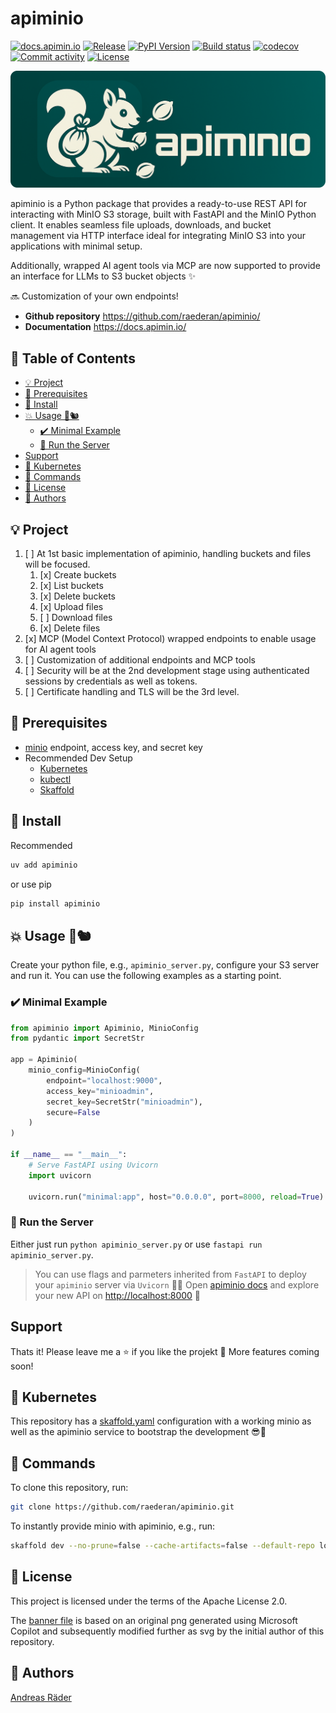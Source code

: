 # apiminio <!-- omit in toc -->

[![docs.apimin.io](https://img.shields.io/badge/apimin.io-docs-blue
)](https://docs.apimin.io)
[![Release](https://img.shields.io/github/v/release/raederan/apiminio
)](https://github.com/raederan/apiminio/releases)
[![PyPI Version](https://img.shields.io/pypi/v/apiminio)](https://pypi.org/project/apiminio/)
[![Build status](https://img.shields.io/github/actions/workflow/status/raederan/apiminio/main.yml?branch=main)](https://github.com/raederan/apiminio/actions/workflows/main.yml?query=branch%3Amain)
[![codecov](https://codecov.io/gh/raederan/apiminio/branch/main/graph/badge.svg)](https://codecov.io/gh/raederan/apiminio)
[![Commit activity](https://img.shields.io/github/commit-activity/m/raederan/apiminio)](https://img.shields.io/github/commit-activity/m/raederan/apiminio)
[![License](https://img.shields.io/github/license/raederan/apiminio)](https://img.shields.io/github/license/raederan/apiminio)

[![apiminio banner](https://raw.githubusercontent.com/raederan/apiminio/018c35c90a1cc772611bc2ca17dc926832e3612b/img/apiminio_banner.svg)](https://docs.apimin.io)

apiminio is a Python package that provides a ready-to-use REST API for interacting with MinIO S3 storage, built with FastAPI and the MinIO Python client. It enables seamless file uploads, downloads, and bucket management via HTTP interface ideal for integrating MinIO S3 into your applications with minimal setup.

Additionally, wrapped AI agent tools via MCP are now supported to provide an interface for LLMs to S3 bucket objects ✨

🔜 Customization of your own endpoints!

- **Github repository** <https://github.com/raederan/apiminio/>
- **Documentation** <https://docs.apimin.io/>

## 📄 Table of Contents <!-- omit in toc -->

- [💡 Project](#-project)
- [🚦 Prerequisites](#-prerequisites)
- [🚀 Install](#-install)
- [💥 Usage 🌰🐿️](#-usage-️)
  - [✔️ Minimal Example](#️-minimal-example)
  - [🐍 Run the Server](#-run-the-server)
- [Support](#support)
- [🥐 Kubernetes](#-kubernetes)
- [🛞 Commands](#-commands)
- [📜 License](#-license)
- [🦥 Authors](#-authors)

## 💡 Project

1. [ ] At 1st basic implementation of apiminio, handling buckets and files will be focused.
   1. [x] Create buckets
   2. [x] List buckets
   3. [x] Delete buckets
   4. [x] Upload files
   5. [ ] Download files
   6. [x] Delete files
2. [x] MCP (Model Context Protocol) wrapped endpoints to enable usage for AI agent tools
3. [ ] Customization of additional endpoints and MCP tools
4. [ ] Security will be at the 2nd development stage using authenticated sessions by credentials as well as tokens.
5. [ ] Certificate handling and TLS will be the 3rd level.

## 🚦 Prerequisites

- [minio](https://min.io/docs/minio/kubernetes/upstream/index.html) endpoint, access key, and secret key
- Recommended Dev Setup
  - [Kubernetes](https://github.com/tomhuang12/awesome-k8s-resources)
  - [kubectl](https://kubernetes.io/de/docs/tasks/tools/install-kubectl/)
  - [Skaffold](https://skaffold.dev/docs/)

## 🚀 Install

Recommended

```bash
uv add apiminio
```

or use pip

```bash
pip install apiminio
```

## 💥 Usage 🌰🐿️

Create your python file, e.g., ``apiminio_server.py``, configure your S3 server and run it.
You can use the following examples as a starting point.

### ✔️ Minimal Example

```python
from apiminio import Apiminio, MinioConfig
from pydantic import SecretStr

app = Apiminio(
    minio_config=MinioConfig(
        endpoint="localhost:9000",
        access_key="minioadmin",
        secret_key=SecretStr("minioadmin"),
        secure=False
    )
)

if __name__ == "__main__":
    # Serve FastAPI using Uvicorn
    import uvicorn

    uvicorn.run("minimal:app", host="0.0.0.0", port=8000, reload=True)
```

### 🐍 Run the Server

Either just run ``python apiminio_server.py`` or use ``fastapi run apiminio_server.py``.

> You can use flags and parmeters inherited from ``FastAPI`` to deploy your ``apiminio`` server via ``Uvicorn`` 🦄🐍
> Open [apiminio docs](http://localhost:8000/docs) and explore your new API on [http://localhost:8000](http://localhost:8000/docs) 🔬

## Support

Thats it! Please leave me a ⭐ if you like the projekt 🤗
More features coming soon!

## 🥐 Kubernetes

This repository has a [skaffold.yaml](https://raw.githubusercontent.com/raederan/apiminio/refs/heads/main/skaffold.yaml) configuration with a working minio as well as the apiminio service to bootstrap the development 😎🙌

## 🛞 Commands

To clone this repository, run:

```bash
git clone https://github.com/raederan/apiminio.git
```

To instantly provide minio with apiminio, e.g., run:

```bash
skaffold dev --no-prune=false --cache-artifacts=false --default-repo localhost:32000/apiminio --port-forward
```

## 📜 License

This project is licensed under the terms of the Apache License 2.0.

The [banner file](https://github.com/raederan/apiminio/blob/main/img/apiminio_banner.svg) is based on an original png generated using Microsoft Copilot and subsequently modified further as svg by the initial author of this repository.

## 🦥 Authors

[Andreas Räder](https://github.com/raederan)

